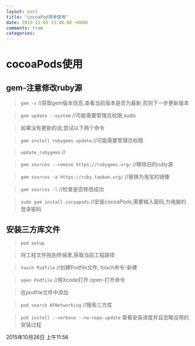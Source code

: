 ```yaml
---
layout: post
title: "cocoaPod简单使用"
date: 2015-11-05 23:48:00 +0800
comments: true
categories: 
---
```

# cocoaPods使用

## gem-注意修改ruby源
> `gem -v` //获取gem版本信息,查看当前版本是否为最新,否则下一步更新版本
    
> `gem update --system` //可能需要管理员权限,sudo

> 如果没有更新的话,尝试以下两个命令

> `gem install rubygems-update` //可能需要管理员权限

> `update_rubygems` //

> `gem sources --remove https://rubygems.org/` //移除旧的ruby源

> `gem sources -a https://ruby.taobao.org/` //替换为淘宝的镜像

> `gem sources -l` //检查是否修改成功

> `sudo gem install cocoapods` //安装cocoaPods,需要输入密码,为电脑的登录密码

## 安装三方库文件
> `pod setup`

> 将工程文件拖到终端里,获取当前工程路径

> `touch Podfile` //创建Podfile文件, touch命令-新建

> `open Podfile` //用Xcode打开 open-打开命令

> 在podfile文件中添加

> `pod search AFNetworking` //搜索三方库

> `pod install --verbose --no-repo-update` 查看安装进度并且忽略没用的安装过程

2015年10月26日 上午11:56